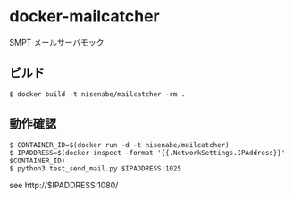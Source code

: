 docker-mailcatcher
==================

SMPT メールサーバモック

## ビルド

    $ docker build -t nisenabe/mailcatcher -rm .

## 動作確認

    $ CONTAINER_ID=$(docker run -d -t nisenabe/mailcatcher)
    $ IPADDRESS=$(docker inspect -format '{{.NetworkSettings.IPAddress}}' $CONTAINER_ID)
    $ python3 test_send_mail.py $IPADDRESS:1025

see http://$IPADDRESS:1080/
